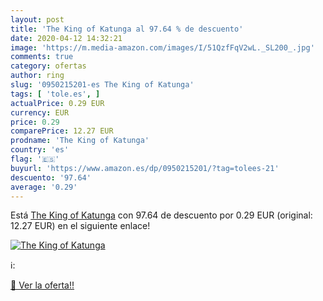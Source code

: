 ```yaml
---
layout: post
title: 'The King of Katunga al 97.64 % de descuento'
date: 2020-04-12 14:32:21
image: 'https://m.media-amazon.com/images/I/51QzfFqV2wL._SL200_.jpg'
comments: true
category: ofertas
author: ring
slug: '0950215201-es The King of Katunga'
tags: [ 'tole.es', ]
actualPrice: 0.29 EUR
currency: EUR
price: 0.29
comparePrice: 12.27 EUR
prodname: 'The King of Katunga'
country: 'es'
flag: '🇪🇸'
buyurl: 'https://www.amazon.es/dp/0950215201/?tag=tolees-21'
descuento: '97.64'
average: '0.29'
---
```


Está [The King of Katunga](https://www.amazon.es/dp/0950215201/?tag=tolees-21) con 97.64 de descuento por 0.29 EUR (original: 12.27 EUR) en el siguiente enlace!

[![The King of Katunga](https://m.media-amazon.com/images/I/51QzfFqV2wL._SL200_.jpg)](https://www.amazon.es/dp/0950215201/?tag=tolees-21)

ℹ️:


[🛒 Ver la oferta!!](https://www.amazon.es/dp/0950215201/?tag=tolees-21)
